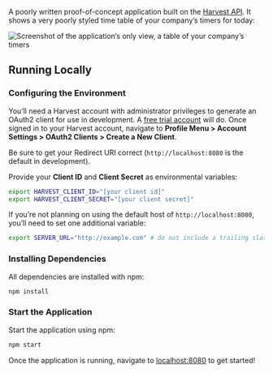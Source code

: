 A poorly written proof-of-concept application built on the [Harvest API](https://www.getharvest.com/api). It shows a very poorly styled time table of your company’s timers for today:

![Screenshot of the application’s only view, a table of your company’s timers](https://cloud.githubusercontent.com/assets/14930/6084138/82c1c01a-adfc-11e4-9bd3-de748ae420cc.png)

## Running Locally

### Configuring the Environment

You’ll need a Harvest account with administrator privileges to generate an OAuth2 client for use in development. A [free trial account](https://www.getharvest.com/signup) will do. Once signed in to your Harvest account, navigate to **Profile Menu > Account Settings > OAuth2 Clients > Create a New Client**.

Be sure to get your Redirect URI correct (`http://localhost:8080` is the default in development).

Provide your **Client ID** and **Client Secret** as environmental variables:

```sh
export HARVEST_CLIENT_ID="[your client id]"
export HARVEST_CLIENT_SECRET="[your client secret]"
```

If you’re not planning on using the default host of `http://localhost:8080`, you’ll need to set one additional variable:

```sh
export SERVER_URL="http://example.com" # do not include a trailing slash
```

### Installing Dependencies

All dependencies are installed with npm:

```sh
npm install
```

### Start the Application

Start the application using npm:

```sh
npm start
```

Once the application is running, navigate to [localhost:8080](http://localhost:8080) to get started!
